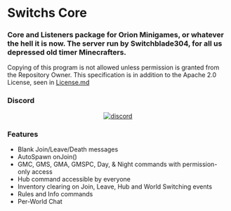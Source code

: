 # Switchs Core

### Core and Listeners package for Orion Minigames, or whatever the hell it is now. The server run by Switchblade304, for all us depressed old timer Minecrafters.

Copying of this program is not allowed unless permission is granted from the Repository Owner.
This specification is in addition to the Apache 2.0 License, seen in [License.md](https://github.com/LegoFan48737/MG-Core/blob/master/LICENSE)

### Discord
<div align="center">
<a href="https://discord.gg/ECGhkJc">
        <img src="https://img.shields.io/badge/chat-on%20discord-7289da.svg" alt="discord">
    </a>
</div>

### Features
- Blank Join/Leave/Death messages
- AutoSpawn onJoin()
- GMC, GMS, GMA, GMSPC, Day, & Night commands with permission-only access
- Hub command accessible by everyone
- Inventory clearing on Join, Leave, Hub and World Switching events
- Rules and Info commands
- Per-World Chat

